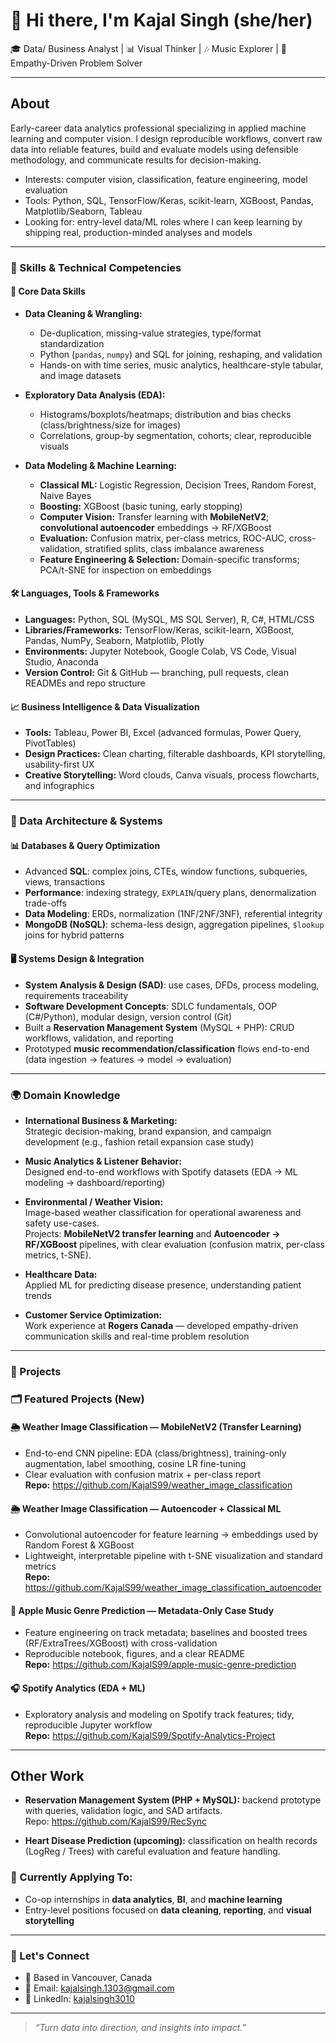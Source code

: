 # 👋 Hi there, I'm Kajal Singh (she/her)

🎓 Data/ Business Analyst | 📊 Visual Thinker | 🎶 Music Explorer | 💬 Empathy-Driven Problem Solver

---

## About
Early-career data analytics professional specializing in applied machine learning and computer vision. I design reproducible workflows, convert raw data into reliable features, build and evaluate models using defensible methodology, and communicate results for decision-making.

- Interests: computer vision, classification, feature engineering, model evaluation  
- Tools: Python, SQL, TensorFlow/Keras, scikit-learn, XGBoost, Pandas, Matplotlib/Seaborn, Tableau  
- Looking for: entry-level data/ML roles where I can keep learning by shipping real, production-minded analyses and models

---

### 🔧 Skills & Technical Competencies

#### 🧠 Core Data Skills
- **Data Cleaning & Wrangling:**
  - De-duplication, missing-value strategies, type/format standardization
  - Python (`pandas`, `numpy`) and SQL for joining, reshaping, and validation
  - Hands-on with time series, music analytics, healthcare-style tabular, and image datasets

- **Exploratory Data Analysis (EDA):**
  - Histograms/boxplots/heatmaps; distribution and bias checks (class/brightness/size for images)
  - Correlations, group-by segmentation, cohorts; clear, reproducible visuals

- **Data Modeling & Machine Learning:**
  - **Classical ML:** Logistic Regression, Decision Trees, Random Forest, Naive Bayes
  - **Boosting:** XGBoost (basic tuning, early stopping)
  - **Computer Vision:** Transfer learning with **MobileNetV2**; **convolutional autoencoder** embeddings → RF/XGBoost
  - **Evaluation:** Confusion matrix, per-class metrics, ROC-AUC, cross-validation, stratified splits, class imbalance awareness
  - **Feature Engineering & Selection:** Domain-specific transforms; PCA/t-SNE for inspection on embeddings

#### 🛠️ Languages, Tools & Frameworks
- **Languages:** Python, SQL (MySQL, MS SQL Server), R, C#, HTML/CSS
- **Libraries/Frameworks:** TensorFlow/Keras, scikit-learn, XGBoost, Pandas, NumPy, Seaborn, Matplotlib, Plotly
- **Environments:** Jupyter Notebook, Google Colab, VS Code, Visual Studio, Anaconda
- **Version Control:** Git & GitHub — branching, pull requests, clean READMEs and repo structure

#### 📈 Business Intelligence & Data Visualization
- **Tools:** Tableau, Power BI, Excel (advanced formulas, Power Query, PivotTables)
- **Design Practices:** Clean charting, filterable dashboards, KPI storytelling, usability-first UX
- **Creative Storytelling:** Word clouds, Canva visuals, process flowcharts, and infographics

---

### 🧩 Data Architecture & Systems

#### 📊 Databases & Query Optimization
- Advanced **SQL**: complex joins, CTEs, window functions, subqueries, views, transactions
- **Performance**: indexing strategy, `EXPLAIN`/query plans, denormalization trade-offs
- **Data Modeling**: ERDs, normalization (1NF/2NF/3NF), referential integrity
- **MongoDB (NoSQL)**: schema-less design, aggregation pipelines, `$lookup` joins for hybrid patterns

#### 🖥️ Systems Design & Integration
- **System Analysis & Design (SAD)**: use cases, DFDs, process modeling, requirements traceability
- **Software Development Concepts**: SDLC fundamentals, OOP (C#/Python), modular design, version control (Git)
- Built a **Reservation Management System** (MySQL + PHP): CRUD workflows, validation, and reporting
- Prototyped **music recommendation/classification** flows end-to-end (data ingestion → features → model → evaluation)

---

### 🌍 Domain Knowledge

- **International Business & Marketing:**  
  Strategic decision-making, brand expansion, and campaign development (e.g., fashion retail expansion case study)

- **Music Analytics & Listener Behavior:**  
  Designed end-to-end workflows with Spotify datasets (EDA → ML modeling → dashboard/reporting)

- **Environmental / Weather Vision:**  
  Image-based weather classification for operational awareness and safety use-cases.  
  Projects: **MobileNetV2 transfer learning** and **Autoencoder → RF/XGBoost** pipelines, with clear evaluation (confusion matrix, per-class metrics, t-SNE).

- **Healthcare Data:**  
  Applied ML for predicting disease presence, understanding patient trends

- **Customer Service Optimization:**  
  Work experience at **Rogers Canada** — developed empathy-driven communication skills and real-time problem resolution

---

### 🚀 Projects

### 🗂 Featured Projects (New)

#### 🌦️ Weather Image Classification — MobileNetV2 (Transfer Learning)
- End-to-end CNN pipeline: EDA (class/brightness), training-only augmentation, label smoothing, cosine LR fine-tuning  
- Clear evaluation with confusion matrix + per-class report  
**Repo:** https://github.com/KajalS99/weather_image_classification

#### 🌦️ Weather Image Classification — Autoencoder + Classical ML
- Convolutional autoencoder for feature learning → embeddings used by Random Forest & XGBoost  
- Lightweight, interpretable pipeline with t-SNE visualization and standard metrics  
**Repo:** https://github.com/KajalS99/weather_image_classification_autoencoder

#### 🎵 Apple Music Genre Prediction — Metadata-Only Case Study
- Feature engineering on track metadata; baselines and boosted trees (RF/ExtraTrees/XGBoost) with cross-validation  
- Reproducible notebook, figures, and a clear README  
**Repo:** https://github.com/KajalS99/apple-music-genre-prediction

#### 🎧 Spotify Analytics (EDA + ML)
- Exploratory analysis and modeling on Spotify track features; tidy, reproducible Jupyter workflow  
**Repo:** https://github.com/KajalS99/Spotify-Analytics-Project

---

## Other Work

- **Reservation Management System (PHP + MySQL):** backend prototype with queries, validation logic, and SAD artifacts.  
  Repo: https://github.com/KajalS99/RecSync

- **Heart Disease Prediction (upcoming):** classification on health records (LogReg / Trees) with careful evaluation and feature handling.

### 🎯 Currently Applying To:
- Co-op internships in **data analytics**, **BI**, and **machine learning**
- Entry-level positions focused on **data cleaning**, **reporting**, and **visual storytelling**

---

### 💬 Let's Connect

- 📍 Based in Vancouver, Canada  
- 📧 Email: kajalsingh.1303@gmail.com 
- 🔗 LinkedIn: [kajalsingh3010](https://www.linkedin.com/in/kajalsingh3010)

---

> *“Turn data into direction, and insights into impact.”*

